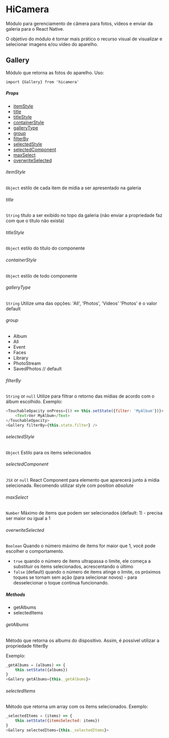 # HiCamera

Módulo para gerenciamento de câmera para fotos, vídeos e enviar da galeria para o React Native.

O objetivo do módulo é tornar mais prático o recurso visual de visualizar e selecionar imagens e/ou vídeo do aparelho.

## Gallery

Módulo que retorna as fotos do aparelho. Uso:

```
import {Gallery} from 'hicamera'
```

##### Props
* [itemStyle](#itemStyle)
* [title](#title)
* [titleStyle](#titleStyle)
* [containerStyle](#containerStyle)
* [galleryType](#galleryType)
* [group](#group)
* [filterBy](#filterBy)
* [selectedStyle](#selectedStyle)
* [selectedComponent](#selectedComponent)
* [maxSelect](#maxSelect)
* [overwriteSelected](#overwriteSelected)


###### itemStyle
`Object` estilo de cada item de mídia a ser apresentado na galeria

###### title
`String` título a ser exibido no topo da galeria (não enviar a propriedade faz com que o título não exista)

###### titleStyle
`Object` estilo do título do componente

###### containerStyle
`Object` estilo de todo componente

###### galleryType
`String` Utilize uma das opções: 'All', 'Photos', 'Videos'
'Photos' é o valor default

###### group
- Album
- All
- Event
- Faces
- Library
- PhotoStream
- SavedPhotos // default

###### filterBy
`String` or `null` Utilize para filtrar o retorno das mídias de acordo com o álbum escolhido.
Exemplo:
```javascript
<TouchableOpacity onPress={() => this.setState({filter: 'MyAlbum'})}>
    <Text>Ver MyAlbum</Text>
</TouchableOpacity>
<Gallery filterBy={this.state.filter} />
```

###### selectedStyle
`Object` Estilo para os items selecionados

###### selectedComponent
`JSX` or `null`
React Component para elemento que aparecerá junto à mídia selecionada.
Recomendo utilizar style com position *absolute*

###### maxSelect
`Number` Máximo de items que podem ser selecionados (default: 1) - precisa ser maior ou igual a 1

###### overwriteSelected
`Boolean` Quando o número máximo de items for maior que 1, você pode escolher o comportamento. 
- `true` quando o número de items ultrapassa o limite, ele começa a substituir os items selecionados, acrescentando o último
- `false` (default) quando o número de items atinge o limite, os próximos toques se tornam sem ação (para selecionar novos) - para desselecionar o toque continua funcionando.

##### Methods
* getAlbums
* selectedItems

###### getAlbums
Método que retorna os albums do dispositivo. Assim, é possível utilizar a propriedade filterBy

Exemplo:
```javascript
_getAlbums = (albums) => {
    this.setState({albums})
}
<Gallery getAlbums={this._getAlbums}>
```

###### selectedItems
Método que retorna um array com os items selecionados.
Exemplo:
```javascript
_selectedItems = (items) => {
    this.setState({itemsSelected: items})
}
<Gallery selectedItems={this._selectedItems}>
```


